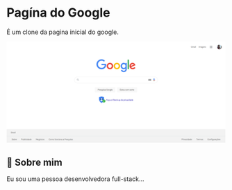 
# Pagína do Google

É um clone da pagina inicial do google.

![Design preview of the page Google](./public/page.png)

## 🚀 Sobre mim
Eu sou uma pessoa desenvolvedora full-stack...

